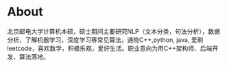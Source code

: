 # About

​        北京邮电大学计算机本硕，硕士期间主要研究NLP（文本分类，句法分析），数据分析，了解机器学习，深度学习等常见算法，通晓C++,python, java,  爱刷leetcode，喜欢数学，积极乐观，爱好生活。职业意向为用C++架构师、后端开发、算法落地。